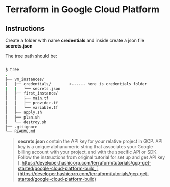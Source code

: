 # Terraform in Google Cloud Platform

## Instructions

Create a folder with name **credentials** and inside create a json file **secrets.json**

The tree path should be:

```bash

$ tree
.
├── vm_instances/
│   ├── credentials/        <------ here is credentials folder
|   |   └── secrets.json
│   ├── first_instance/
│   │   ├── main.tf
│   │   ├── provider.tf
│   │   └── variable.tf
│   ├── apply.sh
│   ├── plan.sh
│   └── destroy.sh
├── .gitignore
└── README.md

```
> **secrets.json** contain the API key for your relative project in GCP. API key is a unique alphanumeric string that associates your Google billing account with your project, and with the specific API or SDK. Follow the instructions from original tutorial for set up and get API key [_https://developer.hashicorp.com/terraform/tutorials/gcp-get-started/google-cloud-platform-build_](https://developer.hashicorp.com/terraform/tutorials/gcp-get-started/google-cloud-platform-build)

